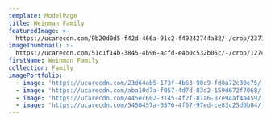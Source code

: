 ```yaml
---
template: ModelPage
title: Weinman Family
featuredImage: >-
  https://ucarecdn.com/9b20d0d5-f42d-466a-91c2-f49242744a82/-/crop/2371x1002/73,0/-/preview/
imageThumbnail: >-
  https://ucarecdn.com/51c1f14b-3845-4b96-acfd-e4b0c532b05c/-/crop/1274x1297/638,4/-/preview/
firstName: Weinman Family
collection: Family
imagePortfolio:
  - image: 'https://ucarecdn.com/23d64ab5-173f-4b63-90c9-fd0a72c30e75/'
  - image: 'https://ucarecdn.com/aba10d7a-f057-4d7d-83d2-159d672f7068/'
  - image: 'https://ucarecdn.com/445ec602-3145-4f2f-81a6-87e94af4a459/'
  - image: 'https://ucarecdn.com/5450457a-0576-4f67-97ed-ce83c25d0b84/'
---
```


